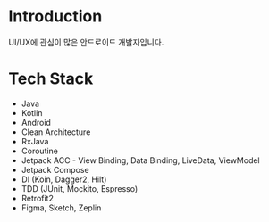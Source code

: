 # Introduction
UI/UX에 관심이 많은 안드로이드 개발자입니다.

# Tech Stack
* Java
* Kotlin
* Android
* Clean Architecture
* RxJava
* Coroutine
* Jetpack ACC - View Binding, Data Binding, LiveData, ViewModel
* Jetpack Compose
* DI (Koin, Dagger2, Hilt)
* TDD (JUnit, Mockito, Espresso)
* Retrofit2
* Figma, Sketch, Zeplin
